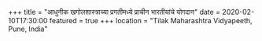 +++
title = "आधुनीक खगोलशास्त्राच्या प्रगतीमध्ये प्राचीन भारतीयांचे योगदान"
date = 2020-02-10T17:30:00
featured = true
+++
location = "Tilak Maharashtra Vidyapeeth, Pune, India"

